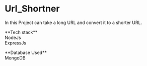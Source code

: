 # Url_Shortner
In this Project can take a long URL and convert it to a shorter URL. 

<p>**Tech stack**<br>
NodeJs<br>
ExpressJs<br></p>

<p>**Database Used**<br>
MongoDB<br></p>
